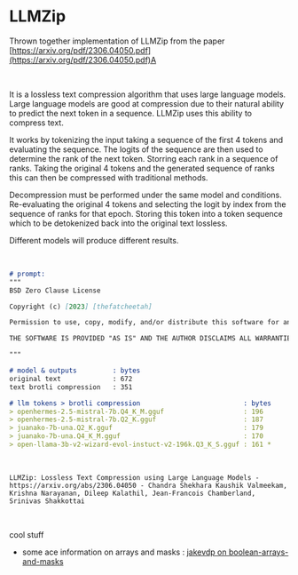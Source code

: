 # LLMZip

Thrown together implementation of LLMZip from the paper [https://arxiv.org/pdf/2306.04050.pdf](https://arxiv.org/pdf/2306.04050.pdf)A

<br>

It is a lossless text compression algorithm that uses large language models. Large language models are good at compression due to their natural ability to predict the next token in a sequence. LLMZip uses this ability to compress text. 

It works by tokenizing the input taking a sequence of the first 4 tokens and evaluating the sequence. 
The logits of the sequence are then used to determine the rank of the next token. Storring each rank in a sequence of ranks. Taking the original 4 tokens and the generated sequence of ranks this can then be compressed with traditional methods.

 Decompression must be performed under the same model and conditions. Re-evaluating the original 4 tokens and selecting the logit by index from the sequence of ranks for that epoch. Storing this token into a token sequence which to be detokenized back into the original text lossless.

Different models will produce different results.

<br>

``` md
# prompt:
"""
BSD Zero Clause License

Copyright (c) [2023] [thefatcheetah]

Permission to use, copy, modify, and/or distribute this software for any purpose with or without fee is hereby granted.

THE SOFTWARE IS PROVIDED "AS IS" AND THE AUTHOR DISCLAIMS ALL WARRANTIES WITH REGARD TO THIS SOFTWARE INCLUDING ALL IMPLIED WARRANTIES OF MERCHANTABILITY AND FITNESS. IN NO EVENT SHALL THE AUTHOR BE LIABLE FOR ANY SPECIAL, DIRECT, INDIRECT, OR CONSEQUENTIAL DAMAGES OR ANY DAMAGES WHATSOEVER RESULTING FROM LOSS OF USE, DATA OR PROFITS, WHETHER IN AN ACTION OF CONTRACT, NEGLIGENCE OR OTHER TORTIOUS ACTION, ARISING OUT OF OR IN CONNECTION WITH THE USE OR PERFORMANCE OF THIS SOFTWARE.A

"""

# model & outputs         : bytes
original text             : 672
text brotli compression   : 351

# llm tokens > brotli compression                          : bytes
> openhermes-2.5-mistral-7b.Q4_K_M.gguf                    : 196
> openhermes-2.5-mistral-7b.Q2_K.gguf                      : 187
> juanako-7b-una.Q2_K.gguf                                 : 179
> juanako-7b-una.Q4_K_M.gguf                               : 170
> open-llama-3b-v2-wizard-evol-instuct-v2-196k.Q3_K_S.gguf : 161 *
```

<br>

```
LLMZip: Lossless Text Compression using Large Language Models - https://arxiv.org/abs/2306.04050 - Chandra Shekhara Kaushik Valmeekam, Krishna Narayanan, Dileep Kalathil, Jean-Francois Chamberland, Srinivas Shakkottai
```

<br>

cool stuff
+ some ace information on arrays and masks : [jakevdp on boolean-arrays-and-masks](https://jakevdp.github.io/PythonDataScienceHandbook/02.06-boolean-arrays-and-masks.html)